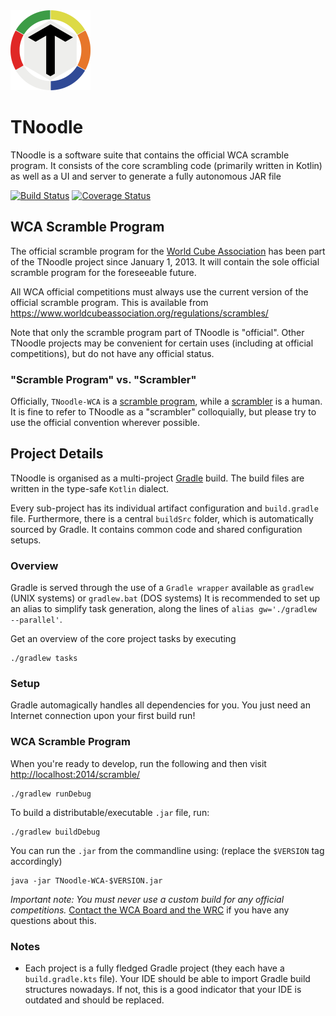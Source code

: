 <img src="./client/public/logo512.png" alt="TNoodle Logo" height="128px"/>

# TNoodle

TNoodle is a software suite that contains the official WCA scramble program. It consists of the core scrambling code (primarily written in Kotlin) as well as a UI and server to generate a fully autonomous JAR file

[![Build Status](https://travis-ci.org/thewca/tnoodle.svg?branch=master)](https://travis-ci.org/thewca/tnoodle) [![Coverage Status](https://coveralls.io/repos/github/thewca/tnoodle/badge.svg?branch=master)](https://coveralls.io/github/thewca/tnoodle?branch=master)

## WCA Scramble Program

The official scramble program for the [World Cube Association](https://www.worldcubeassociation.org/) has been part of the TNoodle project since January 1, 2013. It will contain the sole official scramble program for the foreseeable future.

All WCA official competitions must always use the current version of the official scramble program. This is available from <https://www.worldcubeassociation.org/regulations/scrambles/>

Note that only the scramble program part of TNoodle is "official". Other TNoodle projects may be convenient for certain uses (including at official competitions), but do not have any official status.

### "Scramble Program" vs. "Scrambler"

Officially, `TNoodle-WCA` is a [scramble program](https://www.worldcubeassociation.org/regulations/#4f), while a [scrambler](https://www.worldcubeassociation.org/regulations/#A2b) is a human. It is fine to refer to TNoodle as a "scrambler" colloquially, but please try to use the official convention wherever possible.

## Project Details

TNoodle is organised as a multi-project [Gradle](https://gradle.com) build. The build files are written in the type-safe `Kotlin` dialect.

Every sub-project has its individual artifact configuration and `build.gradle` file. Furthermore, there is a central `buildSrc` folder,
which is automatically sourced by Gradle. It contains common code and shared configuration setups.

### Overview

Gradle is served through the use of a `Gradle wrapper` available as `gradlew` (UNIX systems) or `gradlew.bat` (DOS systems)
It is recommended to set up an alias to simplify task generation, along the lines of `alias gw='./gradlew --parallel'`.

Get an overview of the core project tasks by executing

    ./gradlew tasks

### Setup

Gradle automagically handles all dependencies for you. You just need an Internet connection upon your first build run!

### WCA Scramble Program

When you're ready to develop, run the following and then visit <http://localhost:2014/scramble/>

    ./gradlew runDebug

To build a distributable/executable `.jar` file, run:

    ./gradlew buildDebug

You can run the `.jar` from the commandline using: (replace the `$VERSION` tag accordingly)

    java -jar TNoodle-WCA-$VERSION.jar

_Important note: You must never use a custom build for any official competitions._ [Contact the WCA Board and the WRC](https://www.worldcubeassociation.org/contact) if you have any questions about this.

### Notes

-   Each project is a fully fledged Gradle project (they each have a `build.gradle.kts` file). Your IDE should be able to import Gradle build structures nowadays. If not, this is a good indicator that your IDE is outdated and should be replaced.
